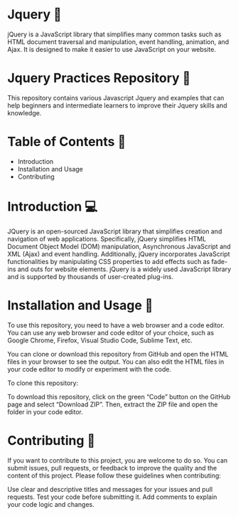 # Jquery 🎯
jQuery is a JavaScript library that simplifies many common tasks such as HTML document traversal and manipulation, event handling, animation, and Ajax. It is designed to make it easier to use JavaScript on your website. 


# Jquery Practices Repository 🚀
This repository contains various Javascript Jquery and examples that can help beginners and intermediate learners to improve their Jquery skills and knowledge.

# Table of Contents 🧾

- Introduction
- Installation and Usage
- Contributing

# Introduction 💻
JQuery is an open-sourced JavaScript library that simplifies creation and navigation of web applications. Specifically, jQuery simplifies HTML Document Object Model (DOM) manipulation, Asynchronous JavaScript and XML (Ajax) and event handling. Additionally, jQuery incorporates JavaScript functionalities by manipulating CSS properties to add effects such as fade-ins and outs for website elements. jQuery is a widely used JavaScript library and is supported by thousands of user-created plug-ins.

# Installation and Usage 💽
To use this repository, you need to have a web browser and a code editor. You can use any web browser and code editor of your choice, such as Google Chrome, Firefox, Visual Studio Code, Sublime Text, etc.

You can clone or download this repository from GitHub and open the HTML files in your browser to see the output. You can also edit the HTML files in your code editor to modify or experiment with the code.

To clone this repository:

To download this repository, click on the green “Code” button on the GitHub page and select “Download ZIP”. Then, extract the ZIP file and open the folder in your code editor.


# Contributing 🤝
If you want to contribute to this project, you are welcome to do so. You can submit issues, pull requests, or feedback to improve the quality and the content of this project. Please follow these guidelines when contributing:

Use clear and descriptive titles and messages for your issues and pull requests. Test your code before submitting it. Add comments to explain your code logic and changes.

